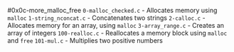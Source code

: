 #0x0c-more_malloc_free
`0-malloc_checked.c` - Allocates memory using `malloc` 
`1-string_nconcat.c` - Concatenates two strings 
`2-calloc.c` - Allocates memory for an array, using `malloc` 
`3-array_range.c` - Creates an array of integers 
`100-realloc.c` - Reallocates a memory block using `malloc` and `free`
`101-mul.c` - Multiplies two positive numbers
